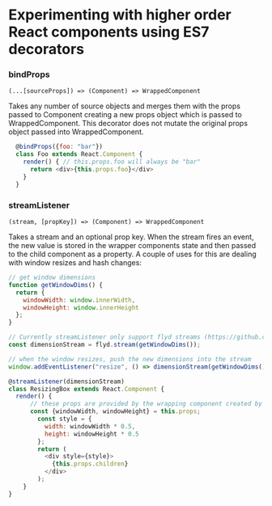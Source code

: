 # Experimenting with higher order React components using ES7 decorators

### bindProps
`(...[sourceProps]) => (Component) => WrappedComponent`

Takes any number of source objects and merges them with the props passed to Component creating a new props object which is passed to WrappedComponent. This decorator does not mutate the original props object passed into WrappedComponent.

```javascript
  @bindProps({foo: "bar"})
  class Foo extends React.Component {
    render() { // this.props.foo will always be "bar"
      return <div>{this.props.foo}</div>
    }
  }
```


### streamListener
`(stream, [propKey]) => (Component) => WrappedComponent`

Takes a stream and an optional prop key. When the stream fires an event, the new value is stored in the wrapper components state and then passed to the child component as a property. A couple of uses for this are dealing with window resizes and hash changes:

```javascript
// get window dimensions
function getWindowDims() {
  return {
    windowWidth: window.innerWidth,
    windowHeight: window.innerHeight
  };
}

// Currently streamListener only support flyd streams (https://github.com/paldepind/flyd)
const dimensionStream = flyd.stream(getWindowDims());

// when the window resizes, push the new dimensions into the stream
window.addEventListener("resize", () => dimensionStream(getWindowDims()));

@streamListener(dimensionStream)
class ResizingBox extends React.Component {
  render() {
      // these props are provided by the wrapping component created by streamListener
      const {windowWidth, windowHeight} = this.props;
        const style = {
          width: windowWidth * 0.5, 
          height: windowHeight * 0.5
        };
        return (
          <div style={style}>
            {this.props.children}
          </div>
        );
    }
}

```
